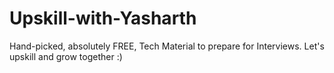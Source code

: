 # Upskill-with-Yasharth
Hand-picked, absolutely FREE, Tech Material to prepare for Interviews. Let's upskill and grow together :)
